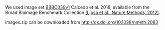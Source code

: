 We used image set [BBBC039v1](https://bbbc.broadinstitute.org/bbbc/BBBC039) Caicedo et al. 2018, available from the Broad Bioimage Benchmark Collection [[Ljosa et al., Nature Methods, 2012]](http://dx.doi.org/10.1038/nmeth.2083).

images.zip can be downloaded from http://dx.doi.org/10.1038/nmeth.2083

